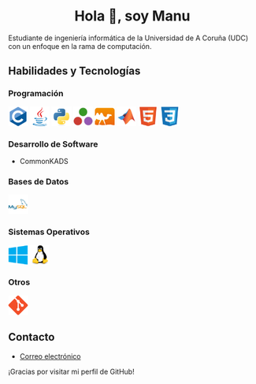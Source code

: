 <h1 align="center">Hola 👋, soy Manu</h1>

Estudiante de ingeniería informática de la Universidad de A Coruña (UDC) con un enfoque en la rama de computación.

## Habilidades y Tecnologías

### Programación
<img src="https://github.com/devicons/devicon/blob/master/icons/c/c-original.svg" alt="C" width="40" height="40"> <img src="https://github.com/devicons/devicon/blob/master/icons/java/java-original.svg" alt="Java" width="40" height="40"> <img src="https://github.com/devicons/devicon/blob/master/icons/python/python-original.svg" alt="Python" width="40" height="40"> <img src="https://github.com/devicons/devicon/blob/master/icons/julia/julia-original.svg" alt="Julia" width="40" height="40"> <img src="https://github.com/devicons/devicon/blob/master/icons/ocaml/ocaml-original.svg" alt="Ocaml" width="40" height="40"> <img src="https://github.com/devicons/devicon/blob/master/icons/matlab/matlab-original.svg" alt="Matlab" width="40" height="40"> <img src="https://github.com/devicons/devicon/blob/master/icons/html5/html5-original.svg" alt="HTML5" width="40" height="40"> <img src="https://github.com/devicons/devicon/blob/master/icons/css3/css3-original.svg" alt="CSS" width="40" height="40">

### Desarrollo de Software
- CommonKADS

### Bases de Datos
<img src="https://github.com/devicons/devicon/blob/master/icons/mysql/mysql-original-wordmark.svg" alt="MySQL" width="40" height="40">

### Sistemas Operativos
<img src="https://github.com/devicons/devicon/blob/master/icons/windows8/windows8-original.svg" alt="Windows" width="40" height="40"> <img src="https://github.com/devicons/devicon/blob/master/icons/linux/linux-original.svg" alt="Linux" width="40" height="40">

### Otros
<img src="https://github.com/devicons/devicon/blob/master/icons/git/git-original.svg" alt="git" width="40" height="40">

## Contacto


- [Correo electrónico](manuel.amestoy@udc.es)

¡Gracias por visitar mi perfil de GitHub!
